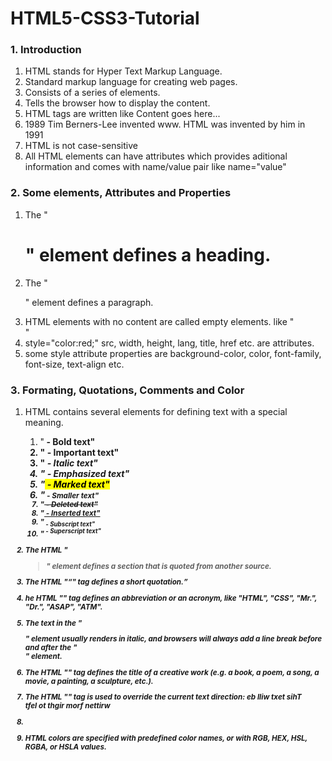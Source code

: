 # HTML5-CSS3-Tutorial

### 1. Introduction

1. HTML stands for Hyper Text Markup Language.
2. Standard markup language for creating web pages.
3. Consists of a series of elements.
4. Tells the browser how to display the content.
5. HTML tags are written like  <tagname>Content goes here...</tagname>
6. 1989	Tim Berners-Lee invented www. HTML was invented by him in 1991
7. HTML is not case-sensitive
8. All HTML elements can have attributes which provides aditional information and comes with name/value pair like name="value"


### 2. Some elements, Attributes and Properties

1. The "<h1>" element defines a heading.
2. The "<p>" element defines a paragraph.
3. HTML elements with no content are called empty elements. like "<br>"
4. style="color:red;"  src, width, height, lang, title, href etc. are attributes.
5. some style attribute properties are background-color, color, font-family, font-size, text-align etc.


### 3. Formating, Quotations, Comments and Color

1. HTML contains several elements for defining text with a special meaning. 
    1. "<b> - Bold text"
    2. "<strong> - Important text"
    3. "<i> - Italic text"
    4. "<em> - Emphasized text"
    5. "<mark> - Marked text"
    6. "<small> - Smaller text"
    7. "<del> - Deleted text"
    8. "<ins> - Inserted text"
    9. "<sub> - Subscript text"
    10. "<sup> - Superscript text"

2. The HTML "<blockquote>" element defines a section that is quoted from another source.
3. The HTML "<q>" tag defines a short quotation.
4. he HTML "<abbr>" tag defines an abbreviation or an acronym, like "HTML", "CSS", "Mr.", "Dr.", "ASAP", "ATM".
5. The text in the "<address>" element usually renders in italic, and browsers will always add a line break before and after the "<address>" element.
6. The HTML "<cite>" tag defines the title of a creative work (e.g. a book, a poem, a song, a movie, a painting, a sculpture, etc.).
7. The HTML "<bdo>" tag is used to override the current text direction: <bdo dir="rtl"> This text will be written from right to left</bdo>
8. <!-- Write your comments here -->
9. HTML colors are specified with predefined color names, or with RGB, HEX, HSL, RGBA, or HSLA values.